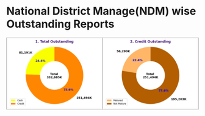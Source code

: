 # National District Manage(NDM) wise Outstanding Reports 
![alt text](https://github.com/RoyelBee/NDM_wise_Outstanding/blob/master/Images/img1_2.png)
